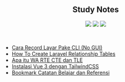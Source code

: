<h2 align="center">Study Notes</h2>

<p align="center">
  <img src="https://img.shields.io/badge/OS-Linux-lightbrown" />
  <img src="https://gpvc.arturio.dev/RobyCigar" />
  <img src="https://img.shields.io/github/followers/RobyCigar?style=social" />
</p>
<br/>

<!-- BLOG-POST-LIST:START -->
- [Cara Record Layar Pake CLI (No GUI)](https://dev.to/rabihcigar/cara-record-layar-pake-cli-no-gui-8ei)
- [How To Create Laravel Relationship Tables](https://dev.to/rabihcigar/how-to-create-laravel-relationship-tables-10mi)
- [Apa itu WA RTE CTE dan TLE](https://dev.to/rabihcigar/apa-itu-wa-rte-cte-dan-tle-3gh6)
- [Instalasi Vue 3 dengan TailwindCSS](https://dev.to/rabihcigar/menggunakan-vue-3-dengan-tailwindcss-5b25)
- [Bookmark Catatan Belajar dan Referensi](https://dev.to/rabihcigar/bookmark-catatan-belajar-5go1)
<!-- BLOG-POST-LIST:END -->






